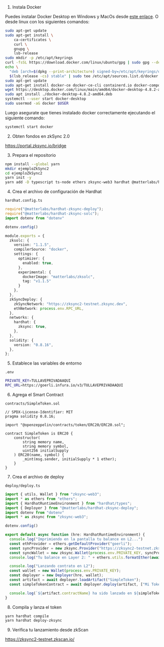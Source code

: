 1. Instala Docker

Puedes instalar Docker Desktop en Windows y MacOs desde [este enlace](https://www.docker.com/products/docker-desktop/).
O desde linux con los siguientes comandos:

```bash
sudo apt-get update
sudo apt-get install \
    ca-certificates \
    curl \
    gnupg \
    lsb-release
sudo mkdir -p /etc/apt/keyrings
curl -fsSL https://download.docker.com/linux/ubuntu/gpg | sudo gpg --dearmor -o /etc/apt/keyrings/docker.gpg
echo \
  "deb [arch=$(dpkg --print-architecture) signed-by=/etc/apt/keyrings/docker.gpg] https://download.docker.com/linux/ubuntu \
  $(lsb_release -cs) stable" | sudo tee /etc/apt/sources.list.d/docker.list > /dev/null
sudo apt-get update
sudo apt-get install docker-ce docker-ce-cli containerd.io docker-compose-plugin
wget https://desktop.docker.com/linux/main/amd64/docker-desktop-4.8.2-amd64.deb
sudo apt install ./docker-desktop-4.8.2-amd64.deb
systemctl --user start docker-desktop
sudo usermod -aG docker $USER
```

Luego asegurate que tienes instalado docker correctamente ejecutando el siguiente comando:
```bash
systemctl start docker
```

2. Obten fondos en zkSync 2.0

https://portal.zksync.io/bridge

3. Prepara el repositorio

```bash
npm install --global yarn
mkdir ejemploZkSync2
cd ejemploZkSync2
yarn init -y
yarn add -D typescript ts-node ethers zksync-web3 hardhat @matterlabs/hardhat-zksync-solc @matterlabs/hardhat-zksync-deploy dotenv @openzeppelin/contracts
```

4. Crea el archivo de configuración de Hardhat

`hardhat.config.ts`
```ts
require("@matterlabs/hardhat-zksync-deploy");
require("@matterlabs/hardhat-zksync-solc");
import dotenv from "dotenv"

dotenv.config()

module.exports = {
  zksolc: {
    version: "1.1.5",
    compilerSource: "docker",
    settings: {
      optimizer: {
        enabled: true,
      },
      experimental: {
        dockerImage: "matterlabs/zksolc",
        tag: "v1.1.5"
      }
    },
  },
  zkSyncDeploy: {
    zkSyncNetwork: "https://zksync2-testnet.zksync.dev",
    ethNetwork: process.env.RPC_URL,
  },
  networks: {
    hardhat: {
      zksync: true,
    },
  },
  solidity: {
    version: "0.8.16",
  },
};
```

5. Establece las variables de entorno

`.env`
```bash
PRIVATE_KEY=TULLAVEPRIVADAAQUI
RPC_URL=https://goerli.infura.io/v3/TULLAVEPRIVADAAQUI
```

6. Agrega el Smart Contract

`contracts/SimpleToken.sol`
```solidity
// SPDX-License-Identifier: MIT
pragma solidity 0.8.16;

import "@openzeppelin/contracts/token/ERC20/ERC20.sol";

contract SimpleToken is ERC20 {
    constructor(
        string memory name,
        string memory symbol,
        uint256 initialSupply
    ) ERC20(name, symbol) {
        _mint(msg.sender, initialSupply * 1 ether);
    }
}
```

7. Crea el archivo de deploy

`deploy/deploy.ts`
```ts
import { utils, Wallet } from "zksync-web3";
import * as ethers from "ethers";
import { HardhatRuntimeEnvironment } from "hardhat/types";
import { Deployer } from "@matterlabs/hardhat-zksync-deploy";
import dotenv from "dotenv"
import * as zksync from "zksync-web3";

dotenv.config()

export default async function (hre: HardhatRuntimeEnvironment) {
  console.log("Imprimiendo en la pantalla tu balance en L2...")
  const ethProvider = ethers.getDefaultProvider("goerli");
  const syncProvider = new zksync.Provider("https://zksync2-testnet.zksync.dev");
  const syncWallet = new zksync.Wallet(process.env.PRIVATE_KEY, syncProvider, ethProvider);
  console.log("Tu balance en Layer 2: " + ethers.utils.formatEther(await syncWallet.getBalance(zksync.utils.ETH_ADDRESS)))

  console.log("Lanzando contrato en L2");
  const wallet = new Wallet(process.env.PRIVATE_KEY);
  const deployer = new Deployer(hre, wallet);
  const artifact = await deployer.loadArtifact("SimpleToken");
  const simpleTokenContract = await deployer.deploy(artifact, ["Mi Token", "MTKN", "1000000"]);

  console.log(`${artifact.contractName} ha sido lanzado en ${simpleTokenContract.address}`);
}
```

8. Compila y lanza el token

```bash
yarn hardhat compile
yarn hardhat deploy-zksync
```

9. Verifica tu lanzamiento desde zkScan

https://zksync2-testnet.zkscan.io/
